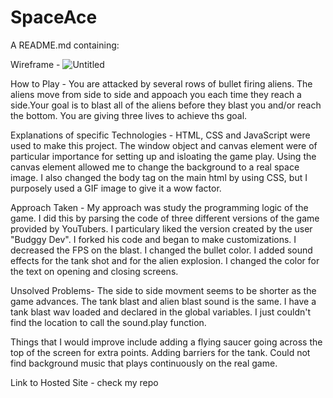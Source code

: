 # SpaceAce

A README.md  containing:

Wireframe - ![Untitled](https://user-images.githubusercontent.com/10271092/168493773-7e3bc965-a923-43c3-8ce0-b7c2efd90fbf.png)

How to Play - You are attacked by several rows of bullet firing aliens. The aliens move from side to side and 
appoach you each time they reach a side.Your goal is to blast all of the aliens before they blast you and/or reach the bottom.
You are giving three lives to achieve ths goal.



Explanations of specific Technologies - HTML, CSS and JavaScript were used to make this project. 
The window object and canvas element were of particular importance for setting up and isloating the game play. Using the canvas element allowed me 
to change the background to a real space image. I also changed the body tag on the main html by using CSS, but I purposely used a GIF image 
to give it a wow factor.

Approach Taken - My approach was study the programming logic of the game. I did this by parsing the 
code of three different versions of the game provided by YouTubers. I particulary liked the version created by
the user "Budggy Dev". I forked his code and began to make customizations. I decreased the FPS on the blast. I changed the bullet color.
I added sound effects for the tank shot and for the alien explosion. I changed the color for the text on opening and closing screens.

Unsolved Problems- The side to side movment seems to be shorter as the game advances. The tank blast and alien blast sound is the same.
I have a tank blast wav loaded and declared in the global variables. I just couldn't find the location to call the sound.play function.

Things that I would improve include adding a flying saucer going across the top of the screen for extra points. Adding barriers for the tank. Could not find background music that plays continuously on the real game. 

Link to Hosted Site - check my repo



